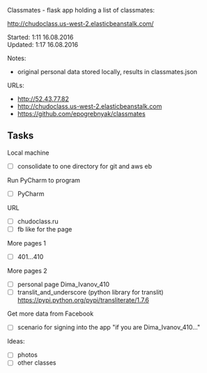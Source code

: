 Classmates - flask app holding a list of classmates:

<http://chudoclass.us-west-2.elasticbeanstalk.com/>

Started: 1:11 16.08.2016  
Updated: 1:17 16.08.2016

Notes:
  - original personal data stored locally, results in classmates.json 

URLs:
  - <http://52.43.77.82>
  - <http://chudoclass.us-west-2.elasticbeanstalk.com>
  - <https://github.com/epogrebnyak/classmates>

Tasks
-----

Local machine 

-  [ ] consolidate to one directory for git and aws eb

Run PyCharm to program 

-  [ ] PyCharm
 
URL
- [ ] chudoclass.ru
- [ ] fb like for the page 

More pages 1
-  [ ] 401...410

More pages 2
-  [ ] personal page Dima_Ivanov_410 
-  [ ] translit_and_underscore (python library for translit) https://pypi.python.org/pypi/transliterate/1.7.6

Get more data from Facebook 
-  [ ] scenario for signing into the app
      "if you are Dima_Ivanov_410..."
      
Ideas:
- [ ] photos
- [ ] other classes
